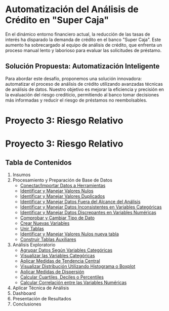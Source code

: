 # Automatización del Análisis de Crédito en "Super Caja"

En el dinámico entorno financiero actual, la reducción de las tasas de interés ha disparado la demanda de crédito en el banco "Super Caja". Este aumento ha sobrecargado al equipo de análisis de crédito, que enfrenta un proceso manual lento y laborioso para evaluar las solicitudes de préstamo.

## Solución Propuesta: Automatización Inteligente

Para abordar este desafío, proponemos una solución innovadora: automatizar el proceso de análisis de crédito utilizando avanzadas técnicas de análisis de datos. Nuestro objetivo es mejorar la eficiencia y precisión en la evaluación del riesgo crediticio, permitiendo al banco tomar decisiones más informadas y reducir el riesgo de préstamos no reembolsables.


# Proyecto 3: Riesgo Relativo

# Proyecto 3: Riesgo Relativo

## Tabla de Contenidos
1. Insumos
2. Procesamiento y Preparación de Base de Datos
   - [Conectar/Importar Datos a Herramientas](2_1_Conectar_Importar_Datos.md)
   - [Identificar y Manejar Valores Nulos](2_2_Identificar_Manejar_Valores_Nulos.md)
   - [Identificar y Manejar Valores Duplicados](2_3_Identificar_Manejar_Valores_Duplicados.md)
   - [Identificar y Manejar Datos Fuera del Alcance del Análisis](2_4_Identificar_Manejar_Datos_Fuera_Alcance.md)
   - [Identificar y Manejar Datos Inconsistentes en Variables Categóricas](2_5_Identificar_Manejar_Datos_Inconsistentes.md)
   - [Identificar y Manejar Datos Discrepantes en Variables Numéricas](2_6_Identificar_Manejar_Datos_Discrepantes.md)
   - [Comprobar y Cambiar Tipo de Dato](2_7_Comprobar_Cambiar_Tipo_Dato.md)
   - [Crear Nuevas Variables](2_8_Crear_Nuevas_Variables.md)
   - [Unir Tablas](2_9_Unir_Tablas.md)
   - [Identificar y Manejar Valores Nulos nueva tabla](2_9_nulos_Tabla.md)
   - [Construir Tablas Auxiliares](2_11_Construir_Tablas_Auxiliares.md)
3. Análisis Exploratorio
   - [Agrupar Datos Según Variables Categóricas](3_1_Agrupar_Datos.md)
   - [Visualizar las Variables Categóricas](3_2_Visualizar_Variables_Categoricas.md)
   - [Aplicar Medidas de Tendencia Central](3_3_Aplicar_Medidas_Tendencia_Central.md)
   - [Visualizar Distribución Utilizando Histograma o Boxplot](3_4_Visualizar_Distribucion.md)
   - [Aplicar Medidas de Dispersión](3_5_Aplicar_Medidas_Dispersion.md)
   - [Calcular Cuartiles, Deciles o Percentiles](3_6_Calcular_Cuartiles.md)
   - [Calcular Correlación entre las Variables Numéricas](3_7_Calcular_Correlacion.md)
4. Aplicar Técnica de Análisis
5. Dashboard
6. Presentación de Resultados
7. Conclusiones

